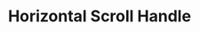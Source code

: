 ---
  id: "1826"
  fieldLayoutId: "89"
  uid: "622614a9-3ede-497d-8610-157be3339b4b"
  enabled: "1"
  archived: "0"
  dateCreated: "2018-04-09 19:53:14"
  dateUpdated: "2019-01-28 02:47:23"
  siteSettingsId: "1826"
  slug: "horizontal-scroll-handle"
  siteId: "1"
  uri: "patterns/web/entry/horizontal-scroll-handle"
  enabledForSite: "1"
  sectionId: "2"
  typeId: "2"
  authorId: "1"
  postdateCreated: "2018-04-09 19:53:00"
  expirydateCreated: null
  contentId: "1826"
  title: "Horizontal Scroll Handle"
  field_allColorsComputed: null
  field_allColorsComputedIllustration: null
  field_allColorsComputedThumbnail: null
  field_appDescription: null
  field_appDescriptionSentiment: null
  field_audio: "0"
  field_authorFaq: null
  field_bgThumbPosition: "right top"
  field_body: null
  field_captureSize: null
  field_categoriesRaw: "discoverability,\noptimized real estate,\nfoolproofing,"
  field_categoryInPlainText: null
  field_coldThumbTransform: null
  field_colorPalette: null
  field_contributorName: null
  field_contributorUrl: null
  field_coverColor: null
  field_dominantColor: null
  field_externalContributor: "0"
  field_fetchWebsiteData: null
  field_fullName: null
  field_gfycatSource: "HalfGiantEnglishpointer"
  field_gif: "1"
  field_gumletUrl: null
  field_gumletUrlNoPreParse: null
  field_howHelps: "<p><strong>Discoverability, Optimized Real Estate, and Ease of Use.</strong></p>\n<p>Horizontally scrollable views are far from ideal. However, there are some cases in which is difficult to render information rationally without exceeding the constraints of the viewport.</p>\n<p>In this case, Procore uses the small scrolling handle to allow users to discover that there's more content hidden behind the fixed container width. <br />The control itself is also helpful to interact with a table that otherwise wouldn't have a natural input mechanism for scrolling, especially if the user is using a PC mouse (a likely case in the construction industry). <br />This behavior is particularly important with an uncommon interactions like horizontal scrolling.</p>"
  field_howWorks: "<p>Procore is a construction software app that is used as a system of record for multiple Construction Documents like Submittals, Requests for Information and Observations. These documents are heavily structured and usually contain a considerable amount of fields that results in broad table representations.</p>\n<p>When rendering this data, the Procore web app uses fixed width tables that are horizontally scrollable. However horizontal scrolling is a non-optimal experience that can generate some problems with data parsing and interpretation.</p>\n<p>To mitigate the issues that result from scrolling containers, Procore adds a small handle in the top-right corner of the table. Users can click, hold and drag the handle to control the horizontal scrolling on the table without relying on complicated scroll-bar interactions.</p>"
  field_iconColors: null
  field_iconComputedColors: null
  field_illustrationSource: null
  field_imagePathRaw: ""
  field_imageTextOcr: null
  field_depthArticleBody: null
  field_lpSentimentScore: null
  field_lpUrl: null
  field_mediaEmbed: null
  field_mobileId: null
  field_mobileShotSrc: null
  field_newsObject: null
  field_pageFetchJsonString: null
  field_patternSrc: "Procore"
  field_platformRaw: "Web"
  field_qualityDescription: null
  field_rawResponse: null
  field_readingDuration: null
  field_readingDurationSeconds: null
  field_readingEaseLevel: null
  field_readingEaseScore: null
  field_references: null
  field_screenshotColors: null
  field_screenshotComputedColors: null
  field_sourceFromArchive: null
  field_strategyDescription: null
  field_thumbColors: null
  field_thumbVideoUrl: null
  field_webDescription: null
  field_webTitle: null
  field_what: "<p>This is a solution found in the Procore web app (enterprise software for construction). In Procore tables with multiple columns are horizontally scrollable. The tables have a small handle in the right top corner to scroll with ease.<br /></p>"
  root: null
  lft: null
  rgt: null
  level: null
  structureId: null
  layout: layouts/post.njk
---